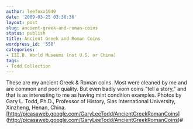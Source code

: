```yaml
---
author: leefoxx1949
date: '2009-03-25 03:36:36'
layout: post
slug: ancient-greek-and-roman-coins
status: publish
title: Ancient Greek and Roman Coins
wordpress_id: '558'
categories:
- III.B. World Museums (not U.S. or China)
tags:
- Todd Collection
---
```


These are my ancient Greek & Roman coins. Most were cleaned by me and are
common and poor quality. But even badly worn coins "tell a story," and that is
as interesting to me as having mint condition examples. Photos by Gary L.
Todd, Ph.D., Professor of History, Sias International University, Xinzheng,
Henan, China. [http://picasaweb.google.com/GaryLeeTodd/AncientGreekRomanCoins]
(http://picasaweb.google.com/GaryLeeTodd/AncientGreekRomanCoins)#

